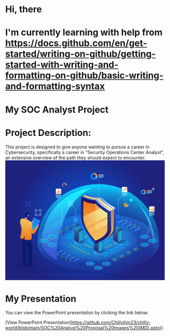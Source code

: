 # Hi, there
# I'm currently learning with help from https://docs.github.com/en/get-started/writing-on-github/getting-started-with-writing-and-formatting-on-github/basic-writing-and-formatting-syntax 
# My SOC Analyst Project
# Project Description: 
This project is designed to give anyone wanting to pursue a career in Cybersecurity, specifically a career in "Security Operations Center Analyst", an extensive overview of the path they should expect to encounter.  
![SOC Pic](https://github.com/Chillyjhm23/chilly-world/blob/main/SOC-analyst%20pic.jpg?raw=true)
# My Presentation

You can view the PowerPoint presentation by clicking the link below:

[View PowerPoint Presentation]https://github.com/Chillyjhm23/chilly-world/blob/main/SOC%20Analyst%20Proposal%20Images%20(MD).pptx))
